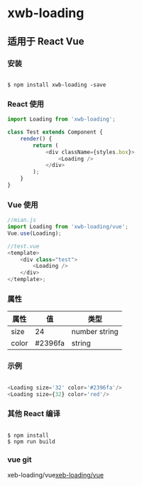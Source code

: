 # xwb-loading

## 适用于 React Vue

### 安装

```shell

$ npm install xwb-loading -save

```

### React 使用

```js
import Loading from 'xwb-loading';

class Test extends Component {
    render() {
        return (
            <div className={styles.box}>
                <Loading />
            </div>
        );
    }
}
```

### Vue 使用

```js
//mian.js
import Loading from 'xwb-loading/vue';
Vue.use(Loading);

//test.vue
<template>
    <div class="test">
        <Loading />
    </div>
</template>;
```

### 属性

| 属性  | 值      | 类型          |
| ----- | ------- | ------------- |
| size  | 24      | number string |
| color | #2396fa | string        |

### 示例

```js

<Loading size='32' color='#2396fa'/>
<Loading size={32} color='red'/>

```

### 其他 React 编译

```shell

$ npm install
$ npm run build

```

### vue git

xeb-loading/vue[xeb-loading/vue](https://github.com/xwb007/xwb-loading-vue.git)
